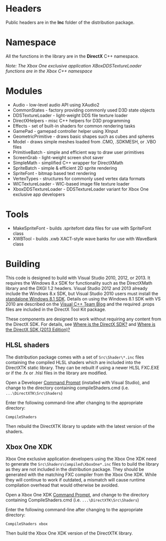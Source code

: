 # Headers
Public headers are in the **Inc** folder of the distribution package.

# Namespace
All the functions in the library are in the **DirectX** C++ namespace.

_Note: The Xbox One exclusive application XBoxDDSTextureLoader functions are in the Xbox C++ namespace_

# Modules
* Audio - low-level audio API using XAudio2 
* CommonStates - factory providing commonly used D3D state objects 
* DDSTextureLoader - light-weight DDS file texture loader 
* DirectXHelpers - misc C++ helpers for D3D programming 
* Effects - set of built-in shaders for common rendering tasks 
* GamePad - gamepad controller helper using XInput 
* GeometricPrimitive - draws basic shapes such as cubes and spheres 
* Model - draws simple meshes loaded from .CMO, .SDKMESH, or .VBO files 
* PrimitiveBatch - simple and efficient way to draw user primitives 
* ScreenGrab - light-weight screen shot saver 
* SimpleMath - simplified C++ wrapper for DirectXMath 
* SpriteBatch - simple & efficient 2D sprite rendering 
* SpriteFont - bitmap based text rendering 
* VertexTypes - structures for commonly used vertex data formats 
* WICTextureLoader - WIC-based image file texture loader 
* XboxDDSTextureLoader - DDSTextureLoader variant for Xbox One exclusive app developers

# Tools
* MakeSpriteFont - builds .spritefont data files for use with SpriteFont class
* XWBTool - builds .xwb XACT-style wave banks for use with WaveBank class

# Building
This code is designed to build with Visual Studio 2010, 2012, or 2013. It requires the Windows 8.x SDK for functionality such as the DirectXMath library and the DXGI 1.2 headers. Visual Studio 2012 and 2013 already include the Windows 8.x SDK, but Visual Studio 2010 users must install the [standalone Windows 8.1 SDK](http://go.microsoft.com/fwlink/?LinkID=323507). Details on using the Windows 8.1 SDK with VS 2010 are described on the [Visual C++ Team Blog](http://blogs.msdn.com/b/vcblog/archive/2012/11/23/using-the-windows-8-sdk-with-visual-studio-2010-configuring-multiple-projects.aspx) and the required .props files are included in the DirectX Tool Kit package.

These components are designed to work without requiring any content from the DirectX SDK. For details, see [Where is the DirectX SDK?](http://msdn.microsoft.com/en-us/library/ee663275.aspx) and [Where is the DirectX SDK (2013 Edition)?](http://blogs.msdn.com/b/chuckw/archive/2013/07/01/where-is-the-directx-sdk-2013-edition.aspx)

## HLSL shaders
The distribution package comes with a set of `Src\Shader\*.inc` files containing the compiled HLSL shaders which are included into the DirectXTK static library. They can be rebuilt if using a newer HLSL FXC.EXE or if the .fx or .hlsl files in the library are modified.

Open a Developer [Command Prompt](http://windows.microsoft.com/en-us/windows/command-prompt-faq) (installed with Visual Studio), and change to the directory containing compileShaders.cmd (i.e. `...\DirectXTK\Src\Shaders`)

Enter the following command-line after changing to the appropriate directory:

`CompileShaders`

Then rebuild the DirectXTK library to update with the latest version of the shaders.

## Xbox One XDK
Xbox One exclusive application developers using the Xbox One XDK need to generate the `Src\Shaders\Compiled\XboxOne*.inc` files to build the library as they are not included in the distribution package. They should be generated with the matching FXC compiler from the Xbox One XDK. While they will continue to work if outdated, a mismatch will cause runtime compilation overhead that would otherwise be avoided.

Open a Xbox One XDK [Command Prompt](http://windows.microsoft.com/en-us/windows/command-prompt-faq), and change to the directory containing CompileShaders.cmd (i.e. `...\DirectXTK\Src\Shaders`)

Enter the following command-line after changing to the appropriate directory:

`CompileShaders xbox`

Then build the Xbox One XDK version of the DirectXTK library.